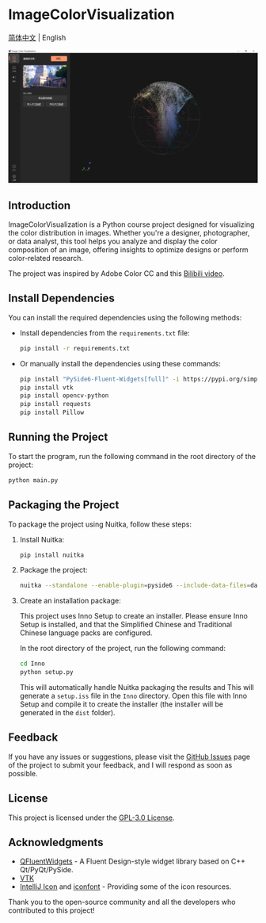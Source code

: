 # ImageColorVisualization

[简体中文](../README.md) | English

![Interface](https://raw.githubusercontent.com/MidnightCrowing/ImageColorVisualization/main/docs/source/Interface.png)

## Introduction

ImageColorVisualization is a Python course project designed for visualizing the color distribution in images. Whether
you're a designer, photographer, or data analyst, this tool helps you analyze and display the color composition of an
image, offering insights to optimize designs or perform color-related research.

The project was inspired by Adobe Color CC and this [Bilibili video](https://www.bilibili.com/video/BV19T421671a).

## Install Dependencies

You can install the required dependencies using the following methods:

- Install dependencies from the `requirements.txt` file:

    ```bash
    pip install -r requirements.txt
    ```

- Or manually install the dependencies using these commands:

    ```bash
    pip install "PySide6-Fluent-Widgets[full]" -i https://pypi.org/simple/
    pip install vtk
    pip install opencv-python
    pip install requests
    pip install Pillow
    ```

## Running the Project

To start the program, run the following command in the root directory of the project:

```bash
python main.py
```

## Packaging the Project

To package the project using Nuitka, follow these steps:

1. Install Nuitka:

    ```bash
    pip install nuitka
    ```

2. Package the project:

    ```bash
    nuitka --standalone --enable-plugin=pyside6 --include-data-files=data/*=data/ --windows-console-mode=disable --output-dir=dist --windows-icon-from-ico=./resource/image/ImageColorVisualization.ico ./main.py
    ```

3. Create an installation package:

   This project uses Inno Setup to create an installer. Please ensure Inno Setup is installed, and that the Simplified
   Chinese and Traditional Chinese language packs are configured.

   In the root directory of the project, run the following command:

   ```bash
   cd Inno
   python setup.py
   ```

   This will automatically handle Nuitka packaging the results and This will generate a `setup.iss` file in the `Inno`
   directory. Open this file with Inno Setup and compile it to
   create the installer (the installer will be generated in the `dist` folder).

## Feedback

If you have any issues or suggestions, please visit
the [GitHub Issues](https://github.com/MidnightCrowing/ImageColorVisualization/issues) page of the project to submit
your feedback, and I will respond as soon as possible.

## License

This project is licensed under the [GPL-3.0 License](https://www.gnu.org/licenses/gpl-3.0.html).

## Acknowledgments

- [QFluentWidgets](https://qfluentwidgets.com/en/pages/about) - A Fluent Design-style widget library based on C++
  Qt/PyQt/PySide.
- [VTK](https://vtk.org/)
- [IntelliJ Icon](https://intellij-icons.jetbrains.design/) and [iconfont](https://www.iconfont.cn/) - Providing some of the icon resources.

Thank you to the open-source community and all the developers who contributed to this project!
